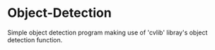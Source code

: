 # Object-Detection

Simple object detection program making use of 'cvlib' libray's object detection function.
